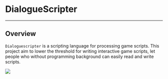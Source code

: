 # DialogueScripter

***
## Overview
 `Dialoguescripter` is a scripting language for processing game scripts. This project aim to lower the threshold for writing interactive game scripts, let people who without programming background can easily read and write scripts.

 ![](/show.gif)
